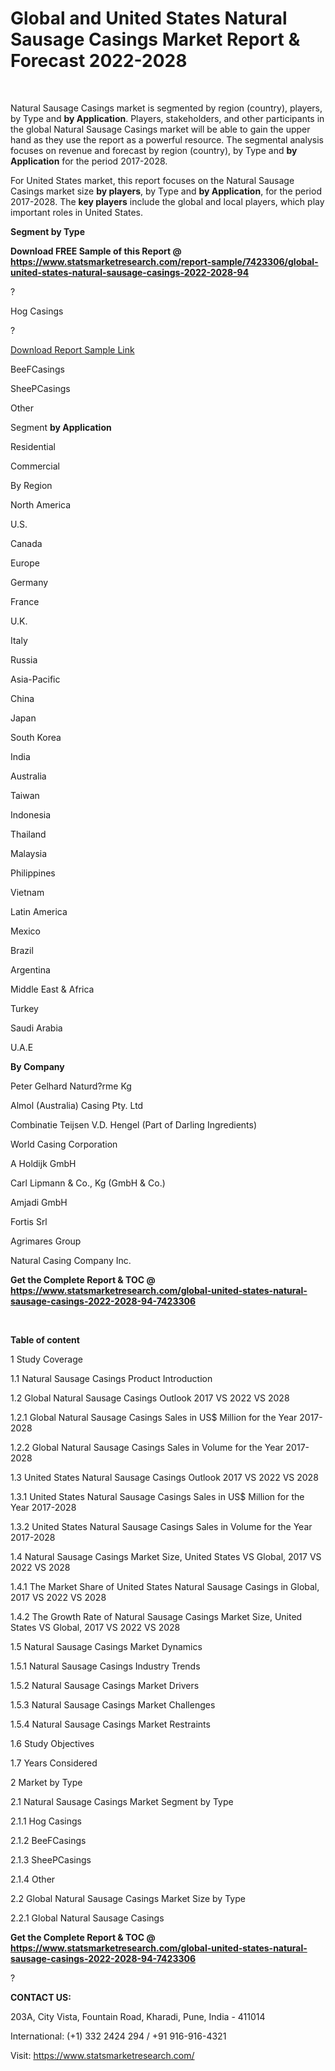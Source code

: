 <h1>Global and United States Natural Sausage Casings Market Report & Forecast 2022-2028</h1><br/><p>Natural Sausage Casings market is segmented by region (country), players, by Type and <strong>by Application</strong>. Players, stakeholders, and other participants in the global Natural Sausage Casings market will be able to gain the upper hand as they use the report as a powerful resource. The segmental analysis focuses on revenue and forecast by region (country), by Type and <strong>by Application</strong> for the period 2017-2028.</p>
 
 
 
 <p>For United States market, this report focuses on the Natural Sausage Casings market size <strong>by players</strong>, by Type and <strong>by Application</strong>, for the period 2017-2028. The <strong>key players</strong> include the global and local players, which play important roles in United States.</p>
 
 
 
 <p><strong>Segment by Type</strong></p>
 
 
 
 <div><b>Download FREE Sample of this Report @ <a href="https://www.statsmarketresearch.com/download-free-sample/7423306/global-united-states-natural-sausage-casings-2022-2028-94">https://www.statsmarketresearch.com/report-sample/7423306/global-united-states-natural-sausage-casings-2022-2028-94</a></b></div>
 
 
 
 <p>? </p>
 
 
 
 <p>Hog Casings</p>
 
 
 
 <p>? </p>
 
 
 
 <p><a href="https://www.statsmarketresearch.com/download-free-sample/7423306/global-united-states-natural-sausage-casings-2022-2028-94">Download Report Sample Link</a></p>
 
 
 
 <p>BeeFCasings</p>
 
 
 
 <p>SheePCasings</p>
 
 
 
 <p>Other</p>
 
 
 
 <p>Segment <strong>by Application</strong></p>
 
 
 
 <p>Residential</p>
 
 
 
 <p>Commercial</p>
 
 
 
 <p>By Region</p>
 
 
 
 <p>North America</p>
 
 
 
 <p>U.S.</p>
 
 
 
 <p>Canada</p>
 
 
 
 <p>Europe</p>
 
 
 
 <p>Germany</p>
 
 
 
 <p>France</p>
 
 
 
 <p>U.K.</p>
 
 
 
 <p>Italy</p>
 
 
 
 <p>Russia</p>
 
 
 
 <p>Asia-Pacific</p>
 
 
 
 <p>China</p>
 
 
 
 <p>Japan</p>
 
 
 
 <p>South Korea</p>
 
 
 
 <p>India</p>
 
 
 
 <p>Australia</p>
 
 
 
 <p>Taiwan</p>
 
 
 
 <p>Indonesia</p>
 
 
 
 <p>Thailand</p>
 
 
 
 <p>Malaysia</p>
 
 
 
 <p>Philippines</p>
 
 
 
 <p>Vietnam</p>
 
 
 
 <p>Latin America</p>
 
 
 
 <p>Mexico</p>
 
 
 
 <p>Brazil</p>
 
 
 
 <p>Argentina</p>
 
 
 
 <p>Middle East & Africa</p>
 
 
 
 <p>Turkey</p>
 
 
 
 <p>Saudi Arabia</p>
 
 
 
 <p>U.A.E</p>
 
 
 
 <p><strong>By Company</strong></p>
 
 
 
 <p>Peter Gelhard Naturd?rme Kg</p>
 
 
 
 <p>Almol (Australia) Casing Pty. Ltd</p>
 
 
 
 <p>Combinatie Teijsen V.D. Hengel (Part of Darling Ingredients)</p>
 
 
 
 <p>World Casing Corporation</p>
 
 
 
 <p>A Holdijk GmbH</p>
 
 
 
 <p>Carl Lipmann & Co., Kg (GmbH & Co.)</p>
 
 
 
 <p>Amjadi GmbH</p>
 
 
 
 <p>Fortis Srl</p>
 
 
 
 <p>Agrimares Group</p>
 
 
 
 <p>Natural Casing Company Inc.</p>
 
 
 
 <div><b>Get the Complete Report & TOC @ <a href="https://www.statsmarketresearch.com/global-united-states-natural-sausage-casings-2022-2028-94-7423306">https://www.statsmarketresearch.com/global-united-states-natural-sausage-casings-2022-2028-94-7423306</a></b></div>
 
 
 
 <p><br />
 
 <b>Table of content</b></p>
 
 
 
 <p>1 Study Coverage<br />
 
 1.1 Natural Sausage Casings Product Introduction<br />
 
 1.2 Global Natural Sausage Casings Outlook 2017 VS 2022 VS 2028<br />
 
 1.2.1 Global Natural Sausage Casings Sales in US$ Million for the Year 2017-2028<br />
 
 1.2.2 Global Natural Sausage Casings Sales in Volume for the Year 2017-2028<br />
 
 1.3 United States Natural Sausage Casings Outlook 2017 VS 2022 VS 2028<br />
 
 1.3.1 United States Natural Sausage Casings Sales in US$ Million for the Year 2017-2028<br />
 
 1.3.2 United States Natural Sausage Casings Sales in Volume for the Year 2017-2028<br />
 
 1.4 Natural Sausage Casings Market Size, United States VS Global, 2017 VS 2022 VS 2028<br />
 
 1.4.1 The Market Share of United States Natural Sausage Casings in Global, 2017 VS 2022 VS 2028<br />
 
 1.4.2 The Growth Rate of Natural Sausage Casings Market Size, United States VS Global, 2017 VS 2022 VS 2028<br />
 
 1.5 Natural Sausage Casings Market Dynamics<br />
 
 1.5.1 Natural Sausage Casings Industry Trends<br />
 
 1.5.2 Natural Sausage Casings Market Drivers<br />
 
 1.5.3 Natural Sausage Casings Market Challenges<br />
 
 1.5.4 Natural Sausage Casings Market Restraints<br />
 
 1.6 Study Objectives<br />
 
 1.7 Years Considered<br />
 
 2 Market by Type<br />
 
 2.1 Natural Sausage Casings Market Segment by Type<br />
 
 2.1.1 Hog Casings<br />
 
 2.1.2 BeeFCasings<br />
 
 2.1.3 SheePCasings<br />
 
 2.1.4 Other<br />
 
 2.2 Global Natural Sausage Casings Market Size by Type<br />
 
 2.2.1 Global Natural Sausage Casings</p>
 
 
 
 <div><b>Get the Complete Report & TOC @ <a href="https://www.statsmarketresearch.com/global-united-states-natural-sausage-casings-2022-2028-94-7423306">https://www.statsmarketresearch.com/global-united-states-natural-sausage-casings-2022-2028-94-7423306</a></b></div>
 
 
 
 <p>? </p>
 
 
 
 <p><b>CONTACT US:</b><br />
 
 203A, City Vista, Fountain Road, Kharadi, Pune, India - 411014<br />
 
 International: (+1) 332 2424 294 / +91 916-916-4321<br />
 
 Visit: <a href="https://www.statsmarketresearch.com/">https://www.statsmarketresearch.com/</a></p>